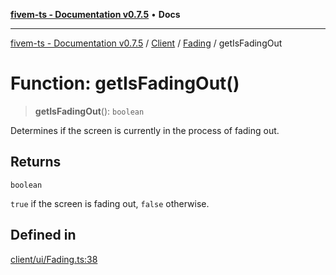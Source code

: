 [**fivem-ts - Documentation v0.7.5**](../../../../../README.md) • **Docs**

***

[fivem-ts - Documentation v0.7.5](../../../../../README.md) / [Client](../../../README.md) / [Fading](../README.md) / getIsFadingOut

# Function: getIsFadingOut()

> **getIsFadingOut**(): `boolean`

Determines if the screen is currently in the process of fading out.

## Returns

`boolean`

`true` if the screen is fading out, `false` otherwise.

## Defined in

[client/ui/Fading.ts:38](https://github.com/Purpose-Dev/fivem-ts/blob/main/src/client/ui/Fading.ts#L38)
